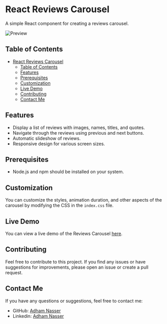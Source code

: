 # React Reviews Carousel

A simple React component for creating a reviews carousel.

![Preview](screenshot.png)

## Table of Contents

- [React Reviews Carousel](#react-reviews-carousel)
  - [Table of Contents](#table-of-contents)
  - [Features](#features)
  - [Prerequisites](#prerequisites)
  - [Customization](#customization)
  - [Live Demo](#live-demo)
  - [Contributing](#contributing)
  - [Contact Me](#contact-me)

## Features

- Display a list of reviews with images, names, titles, and quotes.
- Navigate through the reviews using previous and next buttons.
- Automatic slideshow of reviews.
- Responsive design for various screen sizes.

## Prerequisites

- Node.js and npm should be installed on your system.

## Customization

You can customize the styles, animation duration, and other aspects of the carousel by modifying the CSS in the `index.css` file.

## Live Demo

You can view a live demo of the Reviews Carousel [here](https://slider-seven-bice.vercel.app/).

## Contributing

Feel free to contribute to this project. If you find any issues or have suggestions for improvements, please open an issue or create a pull request.

## Contact Me

If you have any questions or suggestions, feel free to contact me:

- GitHub: [Adham Nasser](https://github.com/Adhamxiii)
- Linkedin: [Adham Nasser](https://www.linkedin.com/in/adhamnasser/)
